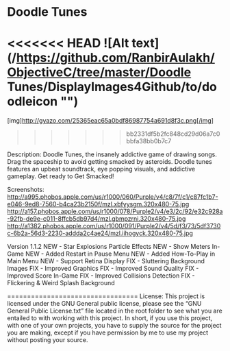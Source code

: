 Doodle Tunes
===========

<<<<<<< HEAD
![Alt text](/https://github.com/RanbirAulakh/ObjectiveC/tree/master/Doodle Tunes/DisplayImages4Github/to/doodleicon "")
=======
[img]http://gyazo.com/25365eac65a0bdf86987754a691d8f3c.png[/img]
>>>>>>> bb2331df5b2fc848cd29d06a7c0bbfa38bb0b7c7

Description:
Doodle Tunes, the insanely addictive game of drawing songs. Drag the spaceship to avoid getting smacked by asteroids. Doodle tunes features an upbeat soundtrack, eye popping visuals, and addictive gameplay. Get ready to Get Smacked!

Screenshots:
http://a995.phobos.apple.com/us/r1000/060/Purple/v4/c8/7f/c1/c87fc1b7-e046-9ed8-7560-b4ca23b2150f/mzl.xbfyysgm.320x480-75.jpg
http://a157.phobos.apple.com/us/r1000/078/Purple2/v4/e3/2c/92/e32c928a-92fb-de9e-c011-8ffcb5db97d4/mzl.gbmpzrni.320x480-75.jpg
http://a1382.phobos.apple.com/us/r1000/091/Purple2/v4/5d/f3/73/5df3730c-6b2a-56d3-2230-addda2c4ae24/mzl.iihogyck.320x480-75.jpg


Version 1.1.2
NEW - Star Explosions Particle Effects
NEW - Show Meters In-Game
NEW - Added Restart in Pause Menu
NEW - Added How-To-Play in Main Menu
NEW - Support Retina Display
FIX - Sluttering Background Images
FIX - Improved Graphics
FIX - Improved Sound Quality
FIX - Improved Score In-Game
FIX - Improved Collisions Detection
FIX - Flickering & Weird Splash Background


=================================
License: This project is licensed under the GNU General public license, please see the “GNU General Public License.txt” file located in the root folder to see what you are entailed to with working with this project. In short, if you use this project, with one of your own projects, you have to supply the source for the project you are making, except if you have permission by me to use my project without posting your source.

